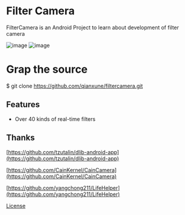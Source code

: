 # Filter Camera

FilterCamera is an Android Project to learn about development of filter camera

![image](https://github.com/qianxune/filtercamera/blob/master/main.gif)
![image](https://github.com/qianxune/filtercamera/blob/master/edit.gif)


# Grap the source

$ git clone https://github.com/qianxune/filtercamera.git



## Features

-   Over 40 kinds of real-time filters

## Thanks


[https://github.com/tzutalin/dlib-android-app](https://github.com/tzutalin/dlib-android-app)

[https://github.com/CainKernel/CainCamera](https://github.com/CainKernel/CainCamera)

[https://github.com/yangchong211/LifeHelper](https://github.com/yangchong211/LifeHelper)




[License](https://github.com/tzutalin/dlib-android-app/blob/master/LICENSE.md)
